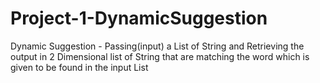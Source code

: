 # Project-1-DynamicSuggestion
Dynamic Suggestion - Passing(input) a List of String and Retrieving the output in 2 Dimensional list of String that are matching the word which is given to be found in the input List
